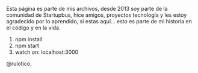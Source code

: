 Esta página es parte de mis archivos, desde 2013 soy parte de la comunidad de Startupbus, hice amigos, proyectos tecnología y les estoy agradecido por lo aprendido, si estas aquí... esto es parte de mi historia en el código y en la vida.

1. npm install
2. npm start
3. watch on: localhost:3000 

@rulotico. 
